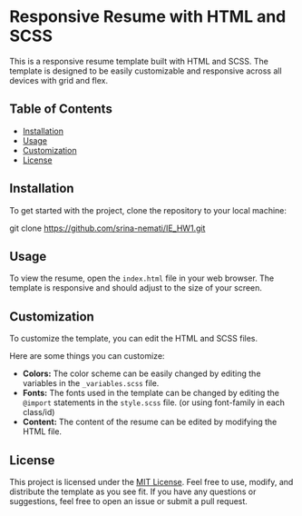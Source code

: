 # Responsive Resume with HTML and SCSS

This is a responsive resume template built with HTML and SCSS. The template is designed to be easily customizable and responsive across all devices with grid and flex.

## Table of Contents

- [Installation](#installation)
- [Usage](#usage)
- [Customization](#customization)
- [License](#license)

## Installation

To get started with the project, clone the repository to your local machine:


git clone https://github.com/srina-nemati/IE_HW1.git


## Usage

To view the resume, open the `index.html` file in your web browser. The template is responsive and should adjust to the size of your screen.

## Customization

To customize the template, you can edit the HTML and SCSS files. 

Here are some things you can customize:

- **Colors:** The color scheme can be easily changed by editing the variables in the `_variables.scss` file.
- **Fonts:** The fonts used in the template can be changed by editing the `@import` statements in the `style.scss` file. (or using font-family in each class/id)
- **Content:** The content of the resume can be edited by modifying the HTML file.

## License

This project is licensed under the [MIT License](LICENSE). Feel free to use, modify, and distribute the template as you see fit. If you have any questions or suggestions, feel free to open an issue or submit a pull request.
